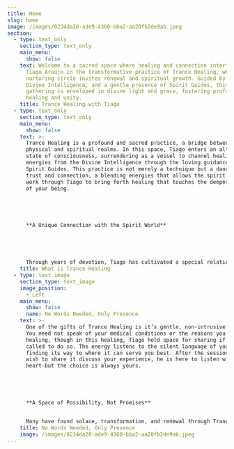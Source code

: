 ```yaml
---
title: Home
slug: home
image: /images/0234da20-ade9-4360-bba2-aa20fb2de9ab.jpeg
section:
  - type: text_only
    section_type: text_only
    main_menu:
      show: false
    text: Welcome to a sacred space where healing and connection intertwine. Join
      Tiago Araújo in the transformative practice of Trance Healing, where a
      nurturing circle invites renewal and spiritual growth. Guided by the
      Divine Intelligence, and a gentle presence of Spirit Guides, this sacred
      gathering is enveloped in divine light and grace, fostering profound
      healing and unity.
    title: Trance Healing with Tiago
  - type: text_only
    section_type: text_only
    main_menu:
      show: false
    text: >-
      Trance Healing is a profound and sacred practice, a bridge between the
      physical and spiritual realms. In this space, Tiago enters an altered
      state of consciousness, surrendering as a vessel to channel healing
      energies from the Divine Intelligence through the loving guidance of
      Spirit Guides. This practice is not merely a technique but a dance of
      trust and connection, a blending energies that allows the spirit world to
      work through Tiago to bring forth healing that touches the deepest parts
      of your being.





      **A Unique Connection with the Spirit World**





      Through years of devotion, Tiago has cultivated a special relationship with spirit controls—those benevolent guides who assist him in this work. This bond allows for a sharper, more precise flow of healing power, tailored to your unique needs. Whether wounds are of the body, heart, mind, or spirit, the energy flows where it is most needed, guided by a wisdom far greater than Tiago's own.
    title: What is Trance Healing
  - type: text_image
    section_type: text_image
    image_position:
      - Left
    main_menu:
      show: false
      name: No Words Needed, Only Presence
    text: >-
      One of the gifts of Trance Healing is it’s gentle, non-intrusive nature.
      You need not speak of your medical conditions or the reasons you seek
      healing, though in this healing, Tiago hold space for sharing if you feel
      called to do so. The energy listens to the silent language of your soul,
      finding its way to where it can serve you best. After the session, if you
      wish to share it discuss your experience, he is here to listen with open
      heart-but the choice is always yours.





      **A Space of Possibility, Not Promises** 


      Many have found solace, transformation, and renewal through Trance Healing in this session, yet Tiago humbly acknowledge that each journey is unique. While the spiritual world offers boundless love and possibility, he make no promises of specific outcomes. This practice is a companion to your well-being, not a replacement for professional medical care, and he always encourage you to seek medical advice when needed.
    title: No Words Needed, Only Presence
    image: /images/0234da20-ade9-4360-bba2-aa20fb2de9ab.jpeg
---
```


